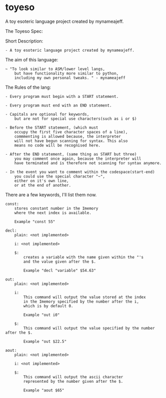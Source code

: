 # toyeso
A toy esoteric language project created by mynameajeff.

The Toyeso Spec:

Short Description:

    - A toy esoteric language project created by mynameajeff.

The aim of this language:

    ~ "To look similar to ASM/lower level langs, 
        but have functionality more similar to python, 
        including my own personal tweaks. " - mynameajeff

The Rules of the lang:

    - Every program must begin with a START statement.

    - Every program must end with an END statement.

    - Capitals are optional for keywords,
        but are not for special use characters(such as i or $)

    - Before the START statement, (which must 
        occupy the first five character spaces of a line),
        commmenting is allowed because, the interpreter 
        will not have begun scanning for syntax. This also
        means no code will be recognised here.

    - After the END statement, (same thing as START but three)
        you may comment once again, because the interpreter will
        have terminated and is therefore not scanning for syntax anymore.

    - In the event you want to comment within the codespace(start-end)
        you could use the special character "~",
        either on it's own line,
        or at the end of another.

There are a few keywords, I'll list them now.

    const:
        stores constant number in the Imemory
        where the next index is available.

        Example "const 55"

    decl:
        plain: <not implemented>

        i: <not implemented>

        $:
            creates a variable with the name given within the "'s 
            and the value given after the $.

            Example "decl "variable" $54.63"

    out:
        plain: <not implemented>

        i: 
            This command will output the value stored at the index 
            in the Imemory specified by the number after the i,
            which is by default 0.

            Example "out i0"

        $:
            This command will output the value specified by the number after the $.

            Example "out $22.5"

    aout:
        plain: <not implemented>

        i: <not implemented>

        $: 
            This command will output the ascii character 
            represented by the number given after the $.

            Example "aout $65"
